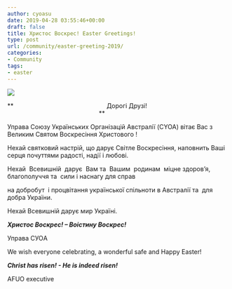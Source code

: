 ```yaml
---
author: cyoasu
date: 2019-04-28 03:55:46+00:00
draft: false
title: Христос Воскрес! Easter Greetings!
type: post
url: /community/easter-greeting-2019/
categories:
- Community
tags:
- easter
---
```





[![](http://www.ozeukes.com/wp-content/uploads/2019/04/EASTER-CARD.png)
](http://www.ozeukes.com/wp-content/uploads/2019/04/EASTER-CARD.png)









**                                                      Дорогі Друзі!                                                      **




Управа Союзу Українських Організацій Австралії (CYOA) вітає Вас з Великим Святом Воскресіння Христового !




Нехай святковий настрій, що дарує Світле Воскресіння, наповнить Ваші серця почуттями радості, надії і любові.




Нехай  Всевишній  дарує  Вам та  Вашим  родинам  міцне здоров’я, благополуччя та  сили і наснагу для справ




на добробут  і процвітання української спільноти в Австралії та  для добра України.




Нехай Всевишній дарує мир Україні.








_**Христос Воскрес! – Воістину Воскрес!**_




Управа CУОA





We wish everyone celebrating, a wonderful safe and Happy Easter!




**_Christ has risen! - He is indeed risen!_**




AFUO executive





